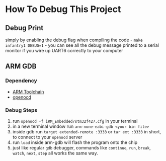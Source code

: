 # How To Debug This Project

## Debug Print
simply by enabling the debug flag when compiling the code - `make infantry1 DEBUG=1` - you can see all the debug message printed to a serial monitor if you wire up UART6 correctly to your computer

## ARM GDB

### Dependency
* [ARM Toolchain](https://github.com/NickelLiang/iRM_Embedded/blob/master/tutorials/ARM_TOOLCHAIN.md)
* [openocd](http://openocd.org/)

### Debug Steps
1. run `openocd -f iRM_Embedded/stm32f427.cfg` in your terminal
2. in a new terminal window run `arm-none-eabi-gdb <your bin file>`
3. inside gdb run `target extended-remote :3333` or `tar ext :3333` in short, to connect to your `openocd` server
4. run `load` inside arm-gdb will flash the program onto the chip
5. just like regular `gdb` debugger, commands like `continue`, `run`, `break`, `watch`, `next`, `step` all works the same way.